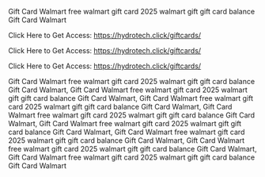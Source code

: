 Gift Card Walmart free walmart gift card 2025 walmart gift gift card balance Gift Card Walmart

Click Here to Get Access: https://hydrotech.click/giftcards/

Click Here to Get Access: https://hydrotech.click/giftcards/

Click Here to Get Access: https://hydrotech.click/giftcards/

Gift Card Walmart free walmart gift card 2025 walmart gift gift card balance Gift Card Walmart, Gift Card Walmart free walmart gift card 2025 walmart gift gift card balance Gift Card Walmart, Gift Card Walmart free walmart gift card 2025 walmart gift gift card balance Gift Card Walmart, Gift Card Walmart free walmart gift card 2025 walmart gift gift card balance Gift Card Walmart, Gift Card Walmart free walmart gift card 2025 walmart gift gift card balance Gift Card Walmart, Gift Card Walmart free walmart gift card 2025 walmart gift gift card balance Gift Card Walmart, Gift Card Walmart free walmart gift card 2025 walmart gift gift card balance Gift Card Walmart, Gift Card Walmart free walmart gift card 2025 walmart gift gift card balance Gift Card Walmart
